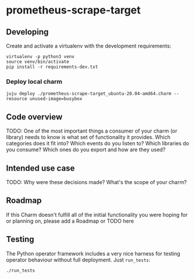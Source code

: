 # prometheus-scrape-target

## Developing

Create and activate a virtualenv with the development requirements:

    virtualenv -p python3 venv
    source venv/bin/activate
    pip install -r requirements-dev.txt

### Deploy local charm
```shell
juju deploy ./prometheus-scrape-target_ubuntu-20.04-amd64.charm --resource unused-image=busybox
```

## Code overview

TODO:
One of the most important things a consumer of your charm (or library)
needs to know is what set of functionality it provides. Which categories
does it fit into? Which events do you listen to? Which libraries do you
consume? Which ones do you export and how are they used?

## Intended use case

TODO:
Why were these decisions made? What's the scope of your charm?

## Roadmap

If this Charm doesn't fulfill all of the initial functionality you were
hoping for or planning on, please add a Roadmap or TODO here

## Testing

The Python operator framework includes a very nice harness for testing
operator behaviour without full deployment. Just `run_tests`:

    ./run_tests
